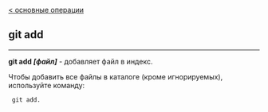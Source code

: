 [< основные операции](basis%20operation.md)

 ## git add

 ---

 **git add *[файл]*** - добавляет файл в индекс. 
  
 Чтобы добавить все файлы в каталоге (кроме игнорируемых), используйте команду:
 
 
 ```bash=
  git add.
```
